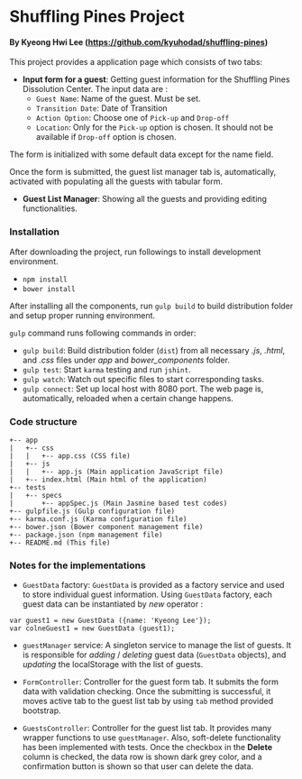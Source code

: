 # Shuffling Pines Project
#### By Kyeong Hwi Lee (https://github.com/kyuhodad/shuffling-pines)

This project provides a application page which consists of two tabs:

  - **Input form for a guest**: Getting guest information for the Shuffling Pines Dissolution Center. The input data are :
    - `Guest Name`: Name of the guest. Must be set.
    - `Transition Date`: Date of Transition
    - `Action Option`: Choose one of `Pick-up` and `Drop-off`
    - `Location`: Only for the `Pick-up` option is chosen. It should not be available if `Drop-off` option is chosen.

  The form is initialized with some default data except for the name field.

  Once the form is submitted, the guest list manager tab is, automatically, activated with populating all the guests with tabular form.

  - **Guest List Manager**: Showing all the guests and providing editing functionalities.

### Installation
After downloading the project, run followings to install development environment.

  - `npm install`
  - `bower install`

After installing all the components, run `gulp build` to build distribution folder and setup proper running environment.

`gulp` command runs following commands in order:

  - `gulp build`: Build distribution folder (`dist`) from all necessary  *.js*, *.html*, and *.css* files under *app* and *bower_components* folder.
  - `gulp test`: Start `karma` testing and run `jshint`.
  - `gulp watch`: Watch out specific files to start corresponding tasks.
  - `gulp connect`: Set up local host with 8080 port. The web page is, automatically, reloaded when a certain change happens.

### Code structure
```
+-- app
|   +-- css
|   |   +-- app.css (CSS file)
|   +-- js
|   |   +-- app.js (Main application JavaScript file)
|   +-- index.html (Main html of the application)
+-- tests
|   +-- specs
|       +-- appSpec.js (Main Jasmine based test codes)
+-- gulpfile.js (Gulp configuration file)
+-- karma.conf.js (Karma configuration file)
+-- bower.json (Bower component management file)
+-- package.json (npm management file)
+-- README.md (This file)
```

### Notes for the implementations

- `GuestData` factory: `GuestData` is provided as a factory service and used to store individual guest information. Using `GuestData` factory, each guest data can be instantiated by *new* operator :
```
var guest1 = new GuestData ({name: 'Kyeong Lee'});
var colneGuest1 = new GuestData (guest1);
```

- `guestManager` service: A singleton service to manage the list of guests. It is responsible for *adding* / *deleting* guest data (`GuestData` objects), and *updating* the localStorage with the list of guests.

- `FormController`: Controller for the guest form tab. It submits the form data with validation checking. Once the submitting is successful, it moves active tab to the guest list tab by using `tab` method provided bootstrap.

- `GuestsController`: Controller for the guest list tab. It provides many wrapper functions to use `guestManager`. Also, soft-delete functionality has been implemented with tests. Once the checkbox in the **Delete** column is checked, the data row is shown dark grey color, and a confirmation button is shown so that user can delete the data.
